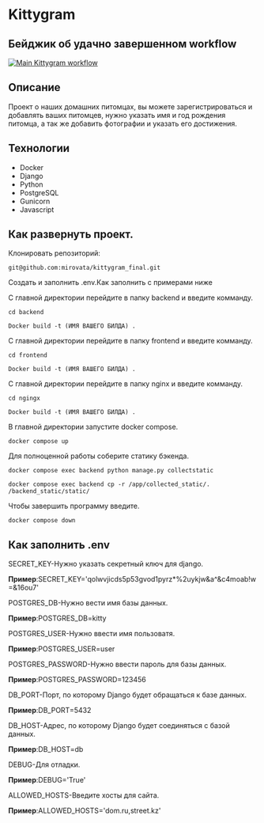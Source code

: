 # Kittygram
## Бейджик об удачно завершенном workflow

[![Main Kittygram workflow](https://github.com/mirovata/kittygram_final/actions/workflows/main.yml/badge.svg)](https://github.com/mirovata/kittygram_final/actions/workflows/main.yml)

## Описание
Проект о наших домашних питомцах, вы можете зарегистрироваться и добавлять ваших питомцев, нужно указать имя и год рождения питомца, а так же добавить фотографии и указать его достижения.
## Технологии
- Docker
- Django
- Python
- PostgreSQL
- Gunicorn
- Javascript

## Как развернуть проект.

Клонировать репозиторий:

```
git@github.com:mirovata/kittygram_final.git
```
Создать и заполнить .env.Как заполнить с примерами ниже

C главной директории перейдите в папку backend и введите комманду.

```
cd backend
```
```
Docker build -t (ИМЯ ВАШЕГО БИЛДА) .
```

C главной директории перейдите в папку frontend и введите комманду.

```
cd frontend
```
```
Docker build -t (ИМЯ ВАШЕГО БИЛДА) .
```

C главной директории перейдите в папку nginx и введите комманду.

```
cd ngingx
```
```
Docker build -t (ИМЯ ВАШЕГО БИЛДА) .
```
В главной директории запустите docker compose.

```
docker compose up
```
Для полноценной работы соберите статику бэкенда.

```
docker compose exec backend python manage.py collectstatic
```
```
docker compose exec backend cp -r /app/collected_static/. /backend_static/static/
```

Чтобы завершить программу введите.

```
docker compose down
```
## Как заполнить .env
SECRET_KEY-Нужно указать секретный ключ для django.

**Пример**:SECRET_KEY='qolwvjicds5p53gvod1pyrz*%2uykjw&a^&c4moab!w=&16ou7' 

POSTGRES_DB-Нужно вести имя базы данных.

**Пример**:POSTGRES_DB=kitty

POSTGRES_USER-Нужно ввести имя пользоватя.

**Пример**:POSTGRES_USER=user

POSTGRES_PASSWORD-Нужно ввести пароль для базы данных.

**Пример**:POSTGRES_PASSWORD=123456

DB_PORT-Порт, по которому Django будет обращаться к базе данных.

**Пример**:DB_PORT=5432

DB_HOST-Адрес, по которому Django будет соединяться с базой данных.

**Пример**:DB_HOST=db

DEBUG-Для отладки.

**Пример**:DEBUG='True'

ALLOWED_HOSTS-Введите хосты для сайта.

**Пример**:ALLOWED_HOSTS='dom.ru,street.kz'

